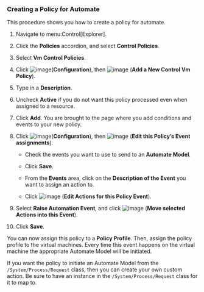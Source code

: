 ### Creating a Policy for Automate

This procedure shows you how to create a policy for automate.

1.  Navigate to menu:Control\[Explorer\].

2.  Click the **Policies** accordion, and select **Control Policies**.

3.  Select **Vm Control Policies**.

4.  Click ![image](../images/1847.png)(**Configuration**), then
    ![image](../images/1862.png) (**Add a New Control Vm Policy**).

5.  Type in a **Description**.

6.  Uncheck **Active** if you do not want this policy processed even
    when assigned to a resource.

7.  Click **Add**. You are brought to the page where you add conditions
    and events to your new policy.

8.  Click ![image](../images/1847.png)(**Configuration**), then
    ![image](../images/1851.png) (**Edit this Policy’s Event
    assignments**).

      - Check the events you want to use to send to an **Automate
        Model**.

      - Click **Save**.

      - From the **Events** area, click on the **Description of the
        Event** you want to assign an action to.

      - Click ![image](../images/1851.png) (**Edit Actions for this Policy
        Event**).

9.  Select **Raise Automation Event**, and click
    ![image](../images/1876.png) (**Move selected Actions into this
    Event**).

10. Click **Save**.

You can now assign this policy to a **Policy Profile**. Then, assign the
policy profile to the virtual machines. Every time this event happens on
the virtual machine the appropriate Automate Model will be initiated.

<div class="note">

If you want the policy to initiate an Automate Model from the
`/System/Process/Request` class, then you can create your own custom
action. Be sure to have an instance in the `/System/Process/Request`
class for it to map to.

</div>
